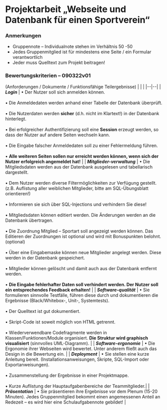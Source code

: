 # Projektarbeit „Webseite und Datenbank für einen Sportverein“
### Anmerkungen
 - Gruppennote – Individualnote stehen im Verhältnis 50 -50
 - Jedes Gruppenmitglied ist für mindestens eine Seite / ein Formular verantwortlich
 - Jeder muss Quelltext zum Projekt beitragen!
  
### Bewertungskriterien – 090322v01
(Anforderungen / Dokumente / Funktionsfähige Teilergebnisse)
| | |
|--|--|
| ***Login*** | • Der Nutzer soll sich anmelden können.<br/><br/>• Die Anmeldedaten werden anhand einer Tabelle der Datenbank überprüft.<br/> <br/>• Die Nutzerdaten werden **sicher** (d.h. nicht im Klartext!) in der Datenbank hinterlegt.<br/><br/> • Bei erfolgreicher Authentifizierung soll eine **Session** erzeugt werden, so dass der Nutzer auf andere Seiten wechseln kann.<br/><br/> • Die Eingabe falscher Anmeldedaten soll zu einer Fehlermeldung führen.<br/><br/> • **Alle weiteren Seiten sollen nur erreicht werden können, wenn sich der Nutzer erfolgreich angemeldet hat!** |
| ***Mitglieder-verwaltung*** | • Die Mitgliedsdaten werden aus der Datenbank ausgelesen und tabellarisch dargestellt.<br/><br/> • Dem Nutzer werden diverse Filtermöglichkeiten zur Verfügung gestellt. (z.B. Auflistung aller weiblichen Mitglieder, bitte am SQL-Übungsblatt orientieren!)<br/><br/> • Informieren sie sich über SQL-Injections und verhindern Sie diese!<br/><br/> • Mitgliedsdaten können editiert werden. Die Änderungen werden an die Datenbank übertragen.<br/><br/> • Die Zuordnung Mitglied – Sportart soll angezeigt werden können. Das Editieren der Zuordnungen ist optional und wird mit Bonuspunkten belohnt. (optional)<br/><br/> • Über eine Eingabemaske können neue Mitglieder angelegt werden. Diese werden in der Datenbank gespeichert.<br/><br/> • Mitglieder können gelöscht und damit auch aus der Datenbank entfernt werden.<br/><br/> • **Die Eingabe fehlerhafter Daten soll verhindert werden. Der Nutzer soll ein entsprechendes Feedback erhalten!** |
| ***Software-qualität*** | • Sie formulieren sinnvolle Testfälle, führen diese durch und dokumentieren die Ergebnisse (Black/Whitebox-, Unit-, Systemtests).<br/><br/> • Der Quelltext ist gut dokumentiert.<br/><br/> • Skript-Code ist soweit möglich von HTML getrennt.<br/><br/> • Wiederverwendbare Codefragmente werden in Klassen/Funktionen/Module organisiert. **Die Struktur wird graphisch visualisiert** (sinnvolles UML-Diagramm). |
| ***Software-ergonomie*** | • Die Ergonomie ihrer Webseiten wird bewertet. Unter anderem fließt auch das Design in die Bewertung ein. |
| ***Deployment*** | • Sie stellen eine kurze Anleitung bereit. (Installationsanweisungen, Skripte, SQL-Import oder Exportanweisungen).<br/><br/> • Zusammenstellung der Ergebnisse in einer Projektmappe.<br/><br/> • Kurze Auflistung der Hauptaufgabenbereiche der Teammitglieder.|
| ***Präsentation*** | • Sie präsentieren ihre Ergebnisse vor dem Plenum (15-20 Minuten). Jedes Gruppenmitglied bekommt einen angemessenen Anteil an Redezeit – es wird hier eine Schulaufgabennote gebildet! |
